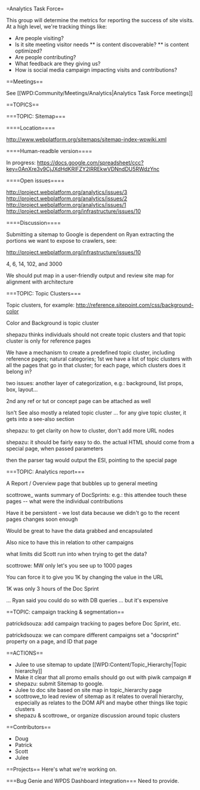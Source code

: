 =Analytics Task Force=

This group will determine the metrics for reporting the success of site visits. At a high level, we're tracking things like:

* Are people visiting?
* Is it site meeting visitor needs
** is content discoverable?
** is content optimized?
* Are people contributing?
* What feedback are they giving us?
* How is social media campaign impacting visits and contributions?

==Meetings==

See [[WPD:Community/Meetings/Analytics|Analytics Task Force meetings]]

==TOPICS==

===TOPIC: Sitemap===

====Location====

http://www.webplatform.org/sitemaps/sitemap-index-wpwiki.xml

====Human-readble version====

In progress: https://docs.google.com/spreadsheet/ccc?key=0AnXre3v9CjJXdHdKRlFZY2lRREkwVDNndDU5RWdzYnc

====Open issues====

http://project.webplatform.org/analytics/issues/3
http://project.webplatform.org/analytics/issues/2
http://project.webplatform.org/analytics/issues/1
http://project.webplatform.org/infrastructure/issues/10

====Discussion====

Submitting a sitemap to Google is dependent on Ryan extracting the portions we want to expose to crawlers, see:

http://project.webplatform.org/infrastructure/issues/10

4, 6, 14, 102, and 3000

We should put map in a user-friendly output and review site map for alignment with architecture


===TOPIC: Topic Clusters===

Topic clusters, for example: 
http://reference.sitepoint.com/css/background-color

Color and Background is topic cluster

shepazu thinks individuals should not create topic clusters and that topic cluster is only for reference pages

We have a mechanism to create a predefined topic cluster, including reference pages; natural categories; 1st we have a list of topic clusters with all the pages that go in that cluster; for each page, which clusters does it belong in?

two issues: another layer of categorization, e.g.: background, list props, box, layout...

2nd any ref or tut or concept page can be attached as well

Isn't See also  mostly a related topic cluster
… for any give topic cluster, it gets into a see-also section

shepazu: to get clarity on how to cluster, don't add more URL nodes

shepazu: it should be fairly easy to do. the actual HTML should come from a special page, when passed parameters

then the parser tag would output the ESI, pointing to the special page

===TOPIC: Analytics report===

A Report / Overview page that bubbles up to general meeting


scottrowe_ wants summary of DocSprints: e.g.: this attendee touch these pages -- what were the individual contributions

Have it be persistent - we lost data because we didn't go to the recent pages changes soon enough

Would be great to have the data grabbed and encapsulated

Also nice to have this in relation to other campaigns

what limits did Scott run into when trying to get the data?

scottrowe: MW only let's you see up to 1000 pages

You can force it to give you 1K by changing the value in the URL

1K was only 3 hours of the Doc Sprint

… Ryan said you could do so with DB queries
… but it's expensive

==TOPIC: campaign tracking & segmentation==

patrickdsouza: add campaign tracking to pages before Doc Sprint, etc.

patrickdsouza: we can compare different campaigns
set a "docsprint" property on a page, and ID that page

==ACTIONS==

* Julee to use sitemap to update [[WPD:Content/Topic_Hierarchy|Topic hierarchy]]
* Make it clear that all promo emails should go out with piwik campaign #
* shepazu: submit Sitemap to google.
* Julee to doc site based on site map in topic_hierarchy page
* scottrowe_to lead review of sitemap as it relates to overall hierarchy, especially as relates to the DOM API and maybe other things like topic clusters
* shepazu & scottrowe_ or organize discussion around topic clusters

==Contributors==
* Doug
* Patrick
* Scott
* Julee

==Projects==
Here's what we're working on.

===Bug Genie and WPDS Dashboard integration===
Need to provide.